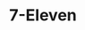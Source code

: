 ---
title: "7-Eleven"
url: /los-angeles/7-eleven-east-santa-monica-boulevard/
shop: Lebensmittel
---